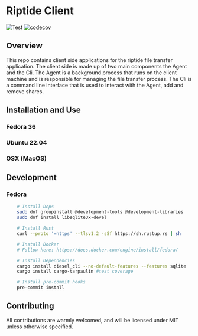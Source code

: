# Riptide Client

![Test](https://github.com/riptide-org/client/actions/workflows/precommit.yml/badge.svg)
[![codecov](https://codecov.io/gh/riptide-org/client/branch/master/graph/badge.svg?token=T91ZY5HCE1)](https://codecov.io/gh/riptide-org/client)

## Overview

This repo contains client side applications for the riptide file transfer application. The client side is made up of two main components the Agent and the Cli. The Agent is a background process
that runs on the client machine and is responsible for managing the file transfer process. The Cli is a command line interface that is used to interact with the Agent, add and remove shares.

## Installation and Use

### Fedora 36
<!-- TODO -->

### Ubuntu 22.04
<!-- TODO -->

### OSX (MacOS)
<!-- TODO -->

## Development

### Fedora

```sh
    # Install Deps
    sudo dnf groupinstall @development-tools @development-libraries
    sudo dnf install libsqlite3x-devel

    # Install Rust
    curl --proto '=https' --tlsv1.2 -sSf https://sh.rustup.rs | sh

    # Install Docker
    # Follow here: https://docs.docker.com/engine/install/fedora/

    # Install Dependencies
    cargo install diesel_cli --no-default-features --features sqlite
    cargo install cargo-tarpaulin #test coverage

    # Install pre-commit hooks
    pre-commit install
```

## Contributing

All contributions are warmly welcomed, and will be licensed under MIT unless otherwise specified.
